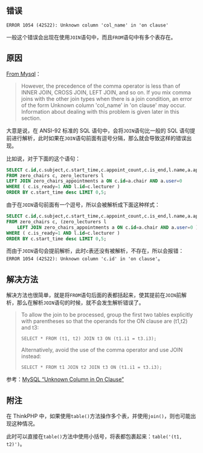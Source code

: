 ## 错误
`ERROR 1054 (42S22): Unknown column 'col_name' in 'on clause'`

一般这个错误会出现在使用`JOIN`语句中，而且`FROM`语句中有多个表存在。

## 原因
[From Mysql](http://dev.mysql.com/doc/refman/5.0/en/join.html)：

> However, the precedence of the comma operator is less than of INNER JOIN, CROSS JOIN, LEFT JOIN, and so on. If you mix comma joins with the other join types when there is a join condition, an error of the form Unknown column 'col_name' in 'on clause' may occur. Information about dealing with this problem is given later in this section.

大意是说，在 ANSI-92 标准的 SQL 语句中，会将`JOIN`语句比一般的 SQL 语句提前进行解析，此时如果在`JOIN`语句前面有逗号分隔，那么就会导致这样的错误出现。

比如说，对于下面的这个语句：

```sql
SELECT c.id,c.subject,c.start_time,c.appoint_count,c.is_end,l.name,a.appoint,a.review 
FROM zero_chairs c, zero_lecturers l 
LEFT JOIN zero_chairs_appointments a ON c.id=a.chair AND a.user=0 
WHERE ( c.is_ready=1 AND l.id=c.lecturer ) 
ORDER BY c.start_time desc LIMIT 0,5;
```

由于在`JOIN`语句前面有一个逗号，所以会被解析成下面这种样式：

```sql
SELECT c.id,c.subject,c.start_time,c.appoint_count,c.is_end,l.name,a.appoint,a.review 
FROM zero_chairs c, (zero_lecturers l 
    LEFT JOIN zero_chairs_appointments a ON c.id=a.chair AND a.user=0 )
WHERE ( c.is_ready=1 AND l.id=c.lecturer ) 
ORDER BY c.start_time desc LIMIT 0,5;
```

而由于`JOIN`语句会提前解析，此时`c`表还没有被解析，不存在，所以会报错：`ERROR 1054 (42S22): Unknown column 'c.id' in 'on clause'`。

## 解决方法
解决方法也很简单，就是将`FROM`语句后面的表都括起来，使其提前在`JOIN`前解析，那么在解析`JOIN`语句的时候，就不会发生解析错误了。

> To allow the join to be processed, group the first two tables explicitly with parentheses so that the operands for the ON clause are (t1,t2) and t3:
> 
> `SELECT * FROM (t1, t2) JOIN t3 ON (t1.i1 = t3.i3);`
> 
> Alternatively, avoid the use of the comma operator and use JOIN instead:
> 
> `SELECT * FROM t1 JOIN t2 JOIN t3 ON (t1.i1 = t3.i3);`

参考：[MySQL “Unknown Column in On Clause”](http://stackoverflow.com/questions/10483421/mysql-unknown-column-in-on-clause)

## 附注
在 ThinkPHP 中，如果使用`table()`方法操作多个表，并使用`join()`，则也可能出现这种情况。

此时可以直接在`table()`方法中使用小括号，将表都包裹起来：`table('(t1, t2)')`。


